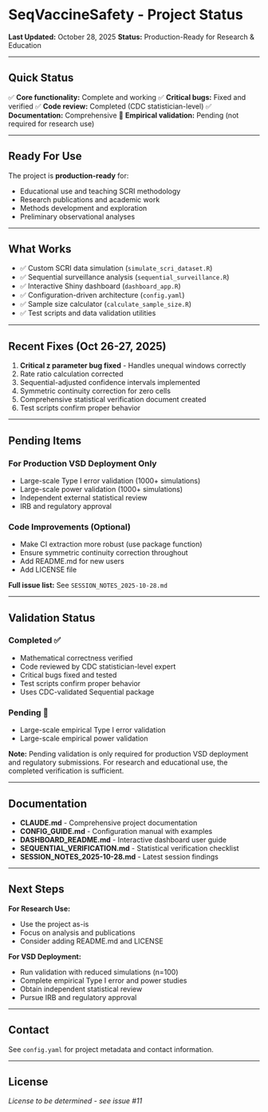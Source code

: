 # SeqVaccineSafety - Project Status

**Last Updated:** October 28, 2025
**Status:** Production-Ready for Research & Education

---

## Quick Status

✅ **Core functionality:** Complete and working
✅ **Critical bugs:** Fixed and verified
✅ **Code review:** Completed (CDC statistician-level)
✅ **Documentation:** Comprehensive
🔄 **Empirical validation:** Pending (not required for research use)

---

## Ready For Use

The project is **production-ready** for:
- Educational use and teaching SCRI methodology
- Research publications and academic work
- Methods development and exploration
- Preliminary observational analyses

---

## What Works

- ✅ Custom SCRI data simulation (`simulate_scri_dataset.R`)
- ✅ Sequential surveillance analysis (`sequential_surveillance.R`)
- ✅ Interactive Shiny dashboard (`dashboard_app.R`)
- ✅ Configuration-driven architecture (`config.yaml`)
- ✅ Sample size calculator (`calculate_sample_size.R`)
- ✅ Test scripts and data validation utilities

---

## Recent Fixes (Oct 26-27, 2025)

1. **Critical z parameter bug fixed** - Handles unequal windows correctly
2. Rate ratio calculation corrected
3. Sequential-adjusted confidence intervals implemented
4. Symmetric continuity correction for zero cells
5. Comprehensive statistical verification document created
6. Test scripts confirm proper behavior

---

## Pending Items

### For Production VSD Deployment Only
- Large-scale Type I error validation (1000+ simulations)
- Large-scale power validation (1000+ simulations)
- Independent external statistical review
- IRB and regulatory approval

### Code Improvements (Optional)
- Make CI extraction more robust (use package function)
- Ensure symmetric continuity correction throughout
- Add README.md for new users
- Add LICENSE file

**Full issue list:** See `SESSION_NOTES_2025-10-28.md`

---

## Validation Status

### Completed ✅
- Mathematical correctness verified
- Code reviewed by CDC statistician-level expert
- Critical bugs fixed and tested
- Test scripts confirm proper behavior
- Uses CDC-validated Sequential package

### Pending 🔄
- Large-scale empirical Type I error validation
- Large-scale empirical power validation

**Note:** Pending validation is only required for production VSD deployment and regulatory submissions. For research and educational use, the completed verification is sufficient.

---

## Documentation

- **CLAUDE.md** - Comprehensive project documentation
- **CONFIG_GUIDE.md** - Configuration manual with examples
- **DASHBOARD_README.md** - Interactive dashboard user guide
- **SEQUENTIAL_VERIFICATION.md** - Statistical verification checklist
- **SESSION_NOTES_2025-10-28.md** - Latest session findings

---

## Next Steps

**For Research Use:**
- Use the project as-is
- Focus on analysis and publications
- Consider adding README.md and LICENSE

**For VSD Deployment:**
- Run validation with reduced simulations (n=100)
- Complete empirical Type I error and power studies
- Obtain independent statistical review
- Pursue IRB and regulatory approval

---

## Contact

See `config.yaml` for project metadata and contact information.

---

## License

*License to be determined - see issue #11*

